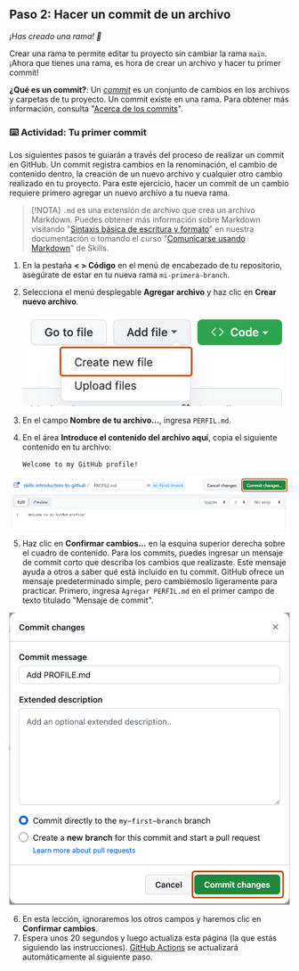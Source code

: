 <!--
  <<< Notas del autor: Paso 2 >>>
  Comienza este paso reconociendo el paso anterior.
  Define términos y enlaza a docs.github.com.
-->

## Paso 2: Hacer un commit de un archivo

_¡Has creado una rama! :tada:_

Crear una rama te permite editar tu proyecto sin cambiar la rama `main`. ¡Ahora que tienes una rama, es hora de crear un archivo y hacer tu primer commit!

**¿Qué es un commit?**: Un _[commit](https://docs.github.com/pull-requests/committing-changes-to-your-project/creating-and-editing-commits/about-commits)_ es un conjunto de cambios en los archivos y carpetas de tu proyecto. Un commit existe en una rama. Para obtener más información, consulta "[Acerca de los commits](https://docs.github.com/en/pull-requests/committing-changes-to-your-project/creating-and-editing-commits/about-commits)".

### :keyboard: Actividad: Tu primer commit

Los siguientes pasos te guiarán a través del proceso de realizar un commit en GitHub. Un commit registra cambios en la renominación, el cambio de contenido dentro, la creación de un nuevo archivo y cualquier otro cambio realizado en tu proyecto. Para este ejercicio, hacer un commit de un cambio requiere primero agregar un nuevo archivo a tu nueva rama.

> [!NOTA]
> `.md` es una extensión de archivo que crea un archivo Markdown. Puedes obtener más información sobre Markdown visitando "[Sintaxis básica de escritura y formato](https://docs.github.com/en/get-started/writing-on-github/getting-started-with-writing-and-formatting-on-github/basic-writing-and-formatting-syntax)" en nuestra documentación o tomando el curso "[Comunicarse usando Markdown](https://github.com/skills/communicate-using-markdown)" de Skills.

1. En la pestaña **< > Código** en el menú de encabezado de tu repositorio, asegúrate de estar en tu nueva rama `mi-primera-branch`.

2. Selecciona el menú desplegable **Agregar archivo** y haz clic en **Crear nuevo archivo**.

   ![opción de crear nuevo archivo](/images/create-new-file.png)

3. En el campo **Nombre de tu archivo...**, ingresa `PERFIL.md`.

4. En el área **Introduce el contenido del archivo aquí**, copia el siguiente contenido en tu archivo:



   ```
   Welcome to my GitHub profile!
   ```

  
<img alt="captura de pantalla del archivo profile.md" src="/images/my-profile-file.png"/>

5. Haz clic en **Confirmar cambios...** en la esquina superior derecha sobre el cuadro de contenido. Para los commits, puedes ingresar un mensaje de commit corto que describa los cambios que realizaste. Este mensaje ayuda a otros a saber qué está incluido en tu commit. GitHub ofrece un mensaje predeterminado simple, pero cambiémoslo ligeramente para practicar. Primero, ingresa `Agregar PERFIL.md` en el primer campo de texto titulado "Mensaje de commit".

<img alt="captura de pantalla de agregar un nuevo archivo con un mensaje de commit" src="/images/commit-full-screen.png" />

6. En esta lección, ignoraremos los otros campos y haremos clic en **Confirmar cambios**.
7. Espera unos 20 segundos y luego actualiza esta página (la que estás siguiendo las instrucciones). [GitHub Actions](https://docs.github.com/en/actions) se actualizará automáticamente al siguiente paso.

